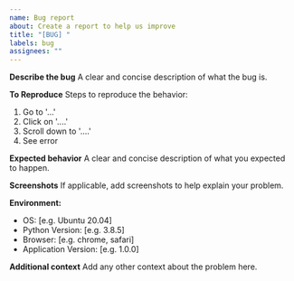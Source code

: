 ```yaml
---
name: Bug report
about: Create a report to help us improve
title: "[BUG] "
labels: bug
assignees: ""
---
```


**Describe the bug**
A clear and concise description of what the bug is.

**To Reproduce**
Steps to reproduce the behavior:

1. Go to '...'
2. Click on '....'
3. Scroll down to '....'
4. See error

**Expected behavior**
A clear and concise description of what you expected to happen.

**Screenshots**
If applicable, add screenshots to help explain your problem.

**Environment:**

- OS: [e.g. Ubuntu 20.04]
- Python Version: [e.g. 3.8.5]
- Browser: [e.g. chrome, safari]
- Application Version: [e.g. 1.0.0]

**Additional context**
Add any other context about the problem here.
